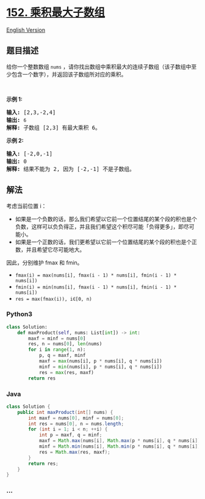 # [152. 乘积最大子数组](https://leetcode-cn.com/problems/maximum-product-subarray)

[English Version](/solution/0100-0199/0152.Maximum%20Product%20Subarray/README_EN.md)

## 题目描述

<!-- 这里写题目描述 -->

<p>给你一个整数数组 <code>nums</code>&nbsp;，请你找出数组中乘积最大的连续子数组（该子数组中至少包含一个数字），并返回该子数组所对应的乘积。</p>

<p>&nbsp;</p>

<p><strong>示例 1:</strong></p>

<pre><strong>输入:</strong> [2,3,-2,4]
<strong>输出:</strong> <code>6</code>
<strong>解释:</strong>&nbsp;子数组 [2,3] 有最大乘积 6。
</pre>

<p><strong>示例 2:</strong></p>

<pre><strong>输入:</strong> [-2,0,-1]
<strong>输出:</strong> 0
<strong>解释:</strong>&nbsp;结果不能为 2, 因为 [-2,-1] 不是子数组。</pre>


## 解法

<!-- 这里可写通用的实现逻辑 -->

考虑当前位置 i：

- 如果是一个负数的话，那么我们希望以它前一个位置结尾的某个段的积也是个负数，这样可以负负得正，并且我们希望这个积尽可能「负得更多」，即尽可能小。
- 如果是一个正数的话，我们更希望以它前一个位置结尾的某个段的积也是个正数，并且希望它尽可能地大。

因此，分别维护 fmax 和 fmin。

- `fmax(i) = max(nums[i], fmax(i - 1) * nums[i], fmin(i - 1) * nums[i])`
- `fmin(i) = min(nums[i], fmax(i - 1) * nums[i], fmin(i - 1) * nums[i])`
- `res = max(fmax(i)), i∈[0, n)`

<!-- tabs:start -->

### **Python3**

<!-- 这里可写当前语言的特殊实现逻辑 -->

```python
class Solution:
    def maxProduct(self, nums: List[int]) -> int:
        maxf = minf = nums[0]
        res, n = nums[0], len(nums)
        for i in range(1, n):
            p, q = maxf, minf
            maxf = max(nums[i], p * nums[i], q * nums[i])
            minf = min(nums[i], p * nums[i], q * nums[i])
            res = max(res, maxf)
        return res
```

### **Java**

<!-- 这里可写当前语言的特殊实现逻辑 -->

```java
class Solution {
    public int maxProduct(int[] nums) {
        int maxf = nums[0], minf = nums[0];
        int res = nums[0], n = nums.length;
        for (int i = 1; i < n; ++i) {
            int p = maxf, q = minf;
            maxf = Math.max(nums[i], Math.max(p * nums[i], q * nums[i]));
            minf = Math.min(nums[i], Math.min(p * nums[i], q * nums[i]));
            res = Math.max(res, maxf);
        }
        return res;
    }
}
```

### **...**

```

```

<!-- tabs:end -->
